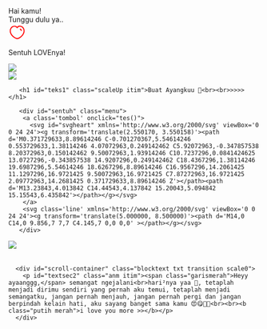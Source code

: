 <html>
<meta charset='UTF-8'/>
<meta content='width=device-width, initial-scale=1, user-scalable=1, minimum-scale=1, maximum-scale=5' name='viewport'/>
<meta content='IE=edge' http-equiv='X-UA-Compatible'/>

<link rel="icon" type="image/svg+xml" href="https://feeldreams.github.io/main-icon.png"> 
<link rel="apple-touch-icon" href="https://feeldreams.github.io/main-icon.png"><script src="https://punyasesuatu.htmlku.repl.co/script.js"></script>
<script src="https://cdn.jsdelivr.net/npm/sweetalert2@11.0.19/dist/sweetalert2.all.min.js"></script>
<script src="https://unpkg.com/typeit@8.7.0/dist/index.umd.js"></script><link rel="stylesheet" href="https://htmlku.com/tetaplah/style.css">
<script src="https://unpkg.com/scrollreveal"></script>

<head>
<title>Buat Ayangku.. - Script HTML buat Kamu</title>
<meta name="description" content="@feelthisray - Script by feeldream.id">
</head>
<body>
	
   <div class="overlay">
    <div class="loading-message">Hai kamu!<br>Tunggu dulu ya..</div>
     <div id="loveIn" class="blocklove">
        <style>.lovein svg{animation:none;stroke:#ff0000;stroke-width:1.3;fill:none;width:35px;height:35px}</style>
        <a href="https://www.feeldream.id/2023/01/script-feeldream.html?m=1#punyasesuatu" target="_blank" class="lovein"><svg class='line' xmlns='http://www.w3.org/2000/svg' viewBox='0 0 24 24'><g transform='translate(2.550170, 3.550158)'><path d='M0.371729633,8.89614246 C-0.701270367,5.54614246 0.553729633,1.38114246 4.07072963,0.249142462 C5.92072963,-0.347857538 8.20372963,0.150142462 9.50072963,1.93914246 C10.7237296,0.0841424625 13.0727296,-0.343857538 14.9207296,0.249142462 C18.4367296,1.38114246 19.6987296,5.54614246 18.6267296,8.89614246 C16.9567296,14.2061425 11.1297296,16.9721425 9.50072963,16.9721425 C7.87272963,16.9721425 2.09772963,14.2681425 0.371729633,8.89614246 Z'></path><path d='M13.23843,4.013842 C14.44543,4.137842 15.20043,5.094842 15.15543,6.435842'></path></g></svg></a>
        <p id="ket">Sentuh LOVEnya!</p>
     </div>
   </div>

   <audio src="https://feeldreams.github.io/audio/melody.mp3" id="linkmp3" class="sembunyi"></audio>
   
  <section class="first" id="inisection">
       <div class="wp"><img src="https://feeldreams.github.io/pics/awan3.jpg"/></div>
       <div id="first_stiker" class="stiker">
        <img id="inistiker1" src="https://feeldreams.github.io/pandapanah.gif"/>
       </div>
       
       <h1 id="teks1" class="scaleUp itim">Buat Ayangkuu 🫣<br><br>>>>></h1>

       <div id="sentuh" class="menu">
        <a class='tombol' onclick="tes()">
          <svg id="svgheart" xmlns='http://www.w3.org/2000/svg' viewBox='0 0 24 24'><g transform='translate(2.550170, 3.550158)'><path d='M0.371729633,8.89614246 C-0.701270367,5.54614246 0.553729633,1.38114246 4.07072963,0.249142462 C5.92072963,-0.347857538 8.20372963,0.150142462 9.50072963,1.93914246 C10.7237296,0.0841424625 13.0727296,-0.343857538 14.9207296,0.249142462 C18.4367296,1.38114246 19.6987296,5.54614246 18.6267296,8.89614246 C16.9567296,14.2061425 11.1297296,16.9721425 9.50072963,16.9721425 C7.87272963,16.9721425 2.09772963,14.2681425 0.371729633,8.89614246 Z'></path><path d='M13.23843,4.013842 C14.44543,4.137842 15.20043,5.094842 15.15543,6.435842'></path></g></svg>
        </a>
        <svg class='line' xmlns='http://www.w3.org/2000/svg' viewBox='0 0 24 24'><g transform='translate(5.000000, 8.500000)'><path d='M14,0 C14,0 9.856,7 7,7 C4.145,7 0,0 0,0' ></path></g></svg>
       </div>
  </section>
  
  <section>
      <div class="wp"><img src="https://feeldreams.github.io/pics/awan4.jpg"/></div>
      <div class="stiker" style="margin-top:0;transform:scale(0)" id="teks4">
        <img src="https://feeldreams.github.io/pusn.gif" id="stikersec2"/>
        <img src="https://feeldreams.github.io/mmm.gif" id="stikersec2b" class="sembunyi"/>
      </div>
      
      <div id="scroll-container" class="blocktext txt transition scale0">
        <p id="textsec2" class="anm itim"><span class="garismerah">Heyy ayaanggg,</span> semangat ngejalani<br>hari²nya yaa 💐, tetaplah menjadi dirimu sendiri yang pernah aku temui, tetaplah menjadi semangatku, jangan pernah menjauh, jangan pernah pergi dan jangan berpindah kelain hati, aku sayang banget sama kamu 😍😋🥰💗<br><br><b class="putih merah">i love you more >></b></p>
      </div>
  </section>

<script src="https://htmlku.com/tetaplah/script.js"></script>
</body>
</html>
